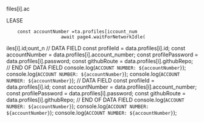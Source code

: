 files[i].ac


LEASE

        const accountNumber =ta.profiles[iccount_num
                        await page4.waitForNetworkIdle(
iles[i].id;ount_n
        // DATA FIELD
        const profileId = data.profiles[i].id;
        const accountNumber = data.profiles[i].account_number;
        const profilePassword = data.profiles[i].password;
        const githubRoute = data.profiles[i].githubRepo;
        // END OF DATA FIELD
        console.log(`ACCOUNT NUMBER: ${accountNumber}`);
        console.log(`ACCOUNT NUMBER: ${accountNumber}`);
        console.log(`ACCOUNT NUMBER: ${accountNumber}`);
        // DATA FIELD
        const profileId = data.profiles[i].id;
        const accountNumber = data.profiles[i].account_number;
        const profilePassword = data.profiles[i].password;
        const githubRoute = data.profiles[i].githubRepo;
        // END OF DATA FIELD
        console.log(`ACCOUNT NUMBER: ${accountNumber}`);
        console.log(`ACCOUNT NUMBER: ${accountNumber}`);
        console.log(`ACCOUNT NUMBER: ${accountNumber}`);

